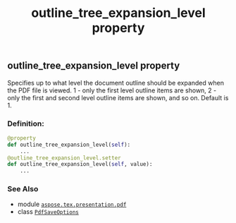 ﻿---
title: outline_tree_expansion_level property
second_title: Aspose.TeX for Python via .NET API References
description: 
type: docs
weight: 60
url: /python-net/aspose.tex.presentation.pdf/pdfsaveoptions/outline_tree_expansion_level/
is_root: false
---

## outline_tree_expansion_level property


Specifies up to what level the document outline should be expanded when the PDF file is viewed.
1 - only the first level outline items are shown,
2 - only the first and second level outline items are shown,
and so on.
Default is 1.
### Definition:
```python
@property
def outline_tree_expansion_level(self):
    ...
@outline_tree_expansion_level.setter
def outline_tree_expansion_level(self, value):
    ...
```

### See Also
* module [`aspose.tex.presentation.pdf`](../../)
* class [`PdfSaveOptions`](/tex/python-net/aspose.tex.presentation.pdf/pdfsaveoptions)
